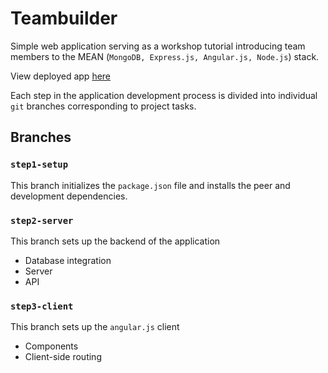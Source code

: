 # Teambuilder
Simple web application serving as a workshop tutorial introducing team members to the MEAN (`MongoDB, Express.js, Angular.js, Node.js`) stack.

View deployed app [here](https://ssl-teambuilder.herokuapp.com/)

Each step in the application development process is divided into individual `git` branches corresponding to project tasks.

## Branches

### `step1-setup`

This branch initializes the `package.json` file and installs the peer and development dependencies.

### `step2-server`

This branch sets up the backend of the application

- Database integration
- Server
- API

### `step3-client`

This branch sets up the `angular.js` client

- Components
- Client-side routing